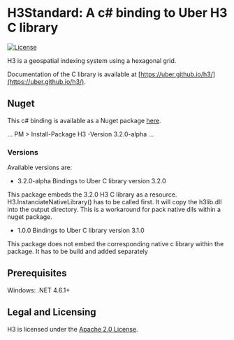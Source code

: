 # H3Standard: A c# binding to Uber H3 C library

[![License](https://img.shields.io/badge/License-Apache%202.0-blue.svg)](LICENSE)

H3 is a geospatial indexing system using a hexagonal grid.

Documentation of the C library is available at [https://uber.github.io/h3/](https://uber.github.io/h3/).

## Nuget

This c# binding is available as a Nuget package [here](https://www.nuget.org/packages/H3/). 

...
PM > Install-Package H3 -Version 3.2.0-alpha
...

### Versions

Available versions are:
- 3.2.0-alpha Bindings to Uber C library version 3.2.0

This package embeds the 3.2.0 H3 C library as a resource.
H3.InstanciateNativeLibrary() has to be called first. It will copy the h3lib.dll into the output directory.
This is a workaround for pack native dlls within a nuget package.

- 1.0.0 Bindings to Uber C library version 3.1.0

This package does not embed the corresponding native c library within the package.
It has to be build and added separately

## Prerequisites
Windows: .NET 4.6.1+


## Legal and Licensing

H3 is licensed under the [Apache 2.0 License](./LICENSE).